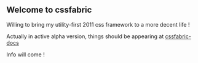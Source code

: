 

## Welcome to cssfabric


Willing to bring my utility-first 2011 css framework to a more decent life !

Actually in active alpha version, things should be appearing at <a href="https://medyll.github.io/cssfabric-docs">cssfabric-docs</a>

Info will come !

